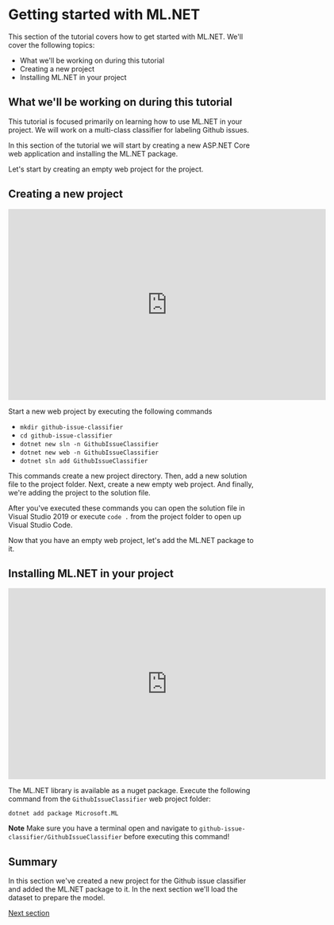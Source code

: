 # Getting started with ML.NET

This section of the tutorial covers how to get started with ML.NET. We'll cover
the following topics:

* What we'll be working on during this tutorial
* Creating a new project
* Installing ML.NET in your project

## What we'll be working on during this tutorial

This tutorial is focused primarily on learning how to use ML.NET in your project.
We will work on a multi-class classifier for labeling Github issues.

In this section of the tutorial we will start by creating a new ASP.NET Core
web application and installing the ML.NET package. 

Let's start by creating an empty web project for the project.

## Creating a new project

<iframe title="YouTube video player" class="youtube-player" type="text/html" width="640" height="385" src="https://www.youtube.com/embed/pYlajl5F6cM?vq=hd1080" frameborder="0" allowFullScreen></iframe>

Start a new web project by executing the following commands

* `mkdir github-issue-classifier`
* `cd github-issue-classifier`
* `dotnet new sln -n GithubIssueClassifier`
* `dotnet new web -n GithubIssueClassifier`
* `dotnet sln add GithubIssueClassifier`

This commands create a new project directory. Then, add a new solution file to the 
project folder. Next, create a new empty web project. And finally, we're adding
the project to the solution file.

After you've executed these commands you can open the solution file in Visual
Studio 2019 or execute `code .` from the project folder to open up Visual Studio
Code.

Now that you have an empty web project, let's add the ML.NET package to it.

## Installing ML.NET in your project

<iframe title="YouTube video player" class="youtube-player" type="text/html" width="640" height="385" src="https://www.youtube.com/embed/5qw4FFBwDCA?vq=hd1080" frameborder="0" allowFullScreen></iframe>

The ML.NET library is available as a nuget package. Execute the following command from the `GithubIssueClassifier` web project folder:

```
dotnet add package Microsoft.ML
```

**Note** Make sure you have a terminal open and navigate 
to `github-issue-classifier/GithubIssueClassifier` before executing 
this command!

## Summary
In this section we've created a new project for the Github issue classifier
and added the ML.NET package to it. In the next section we'll load the dataset
to prepare the model.

[Next section](../loading-data/README.md)

